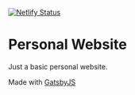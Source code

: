 [![Netlify Status](https://api.netlify.com/api/v1/badges/3448007f-adc9-4424-b665-4c921a90e41c/deploy-status)](https://app.netlify.com/sites/hardcore-knuth-a8f8e9/deploys)

# Personal Website

Just a basic personal website.

Made with [GatsbyJS]

[gatsbyjs]: gatsbyjs.org

